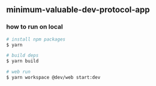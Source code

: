 ## minimum-valuable-dev-protocol-app

### how to run on local

```bash
# install npm packages
$ yarn

# build deps
$ yarn build

# web run
$ yarn workspace @dev/web start:dev
```
